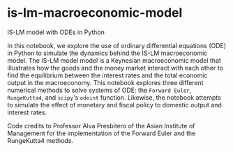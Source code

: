 # is-lm-macroeconomic-model
IS-LM model with ODEs in Python

In this notebook, we explore the use of ordinary differential equations (ODE) in Python to simulate the dynamics behind the IS-LM macroeconomic model. The IS-LM model model is a Keynesian macroeconomic model that illustrates how the goods and the money market interact with each other to find the equilibrium between the interest rates and the total economic output in the macroeconomy. This notebook explores three different numerical methods to solve systems of ODE: the `Forward Euler`, `RungeKutta4`, and `scipy`'s `odeint` function. Likewise, the notebook attempts to simulate the effect of monetary and fiscal policy to domestic output and interest rates.

Code credits to Professor Alva Presbitero of the Asian Institute of Management for the implementation of the Forward Euler and the RungeKutta4 methods.
